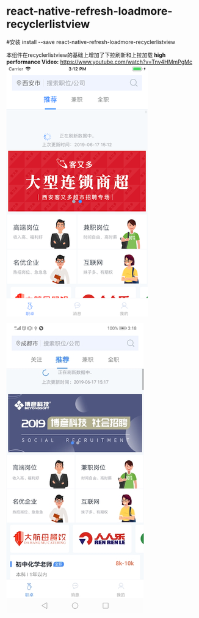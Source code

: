# react-native-refresh-loadmore-recyclerlistview
#安装
 install --save react-native-refresh-loadmore-recyclerlistview

 本组件在recyclerlistview的基础上增加了下拉刷新和上拉加载
 **high performance Video:** https://www.youtube.com/watch?v=Tnv4HMmPgMc
![iOS效果图](./iOS.png)

![Android效果图](./Android.jpeg)
